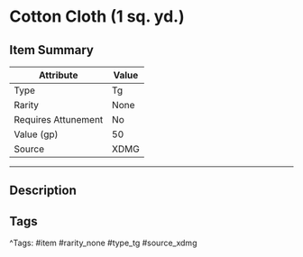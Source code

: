 # Cotton Cloth (1 sq. yd.)

## Item Summary

| Attribute            | Value                        |
|----------------------|------------------------------|
| Type                 | Tg |
| Rarity               | None             |
| Requires Attunement  | No                |
| Value (gp)           | 50    |
| Source               | XDMG |

---

## Description



## Tags

^Tags: #item #rarity_none #type_tg #source_xdmg